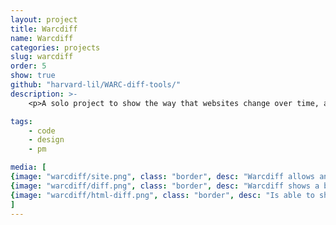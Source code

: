```yaml
---
layout: project
title: Warcdiff
name: Warcdiff
categories: projects
slug: warcdiff
order: 5
show: true
github: "harvard-lil/WARC-diff-tools/"
description: >-
    <p>A solo project to show the way that websites change over time, allowing a side-by-side comparison. For this project, I had to read CS research, code a <a href="https://github.com/anastasia/minhash">hashing algorithm</a> from scratch, and <a href="https://github.com/anastasia/htmldiffer">remix an existing diffing library.</a></p>

tags: 
    - code
    - design
    - pm

media: [
{image: "warcdiff/site.png", class: "border", desc: "Warcdiff allows an extensive side-by-side comparison"},
{image: "warcdiff/diff.png", class: "border", desc: "Warcdiff shows a breakdown in changes that might be invisible to the naked eye"},
{image: "warcdiff/html-diff.png", class: "border", desc: "Is able to show a diff of any asset"},
]
---
```



